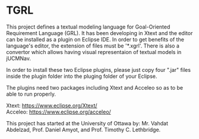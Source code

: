 # TGRL
This project defines a textual modeling language for Goal-Oriented Requirement Language (GRL). It has been developing in Xtext and the editor can be installed as a plugin on Eclipse IDE. In order to get benefits of the language's editor, the extension of files must be '*.xgrl'. There is also a convertor which allows having visual representaion of textual models in jUCMNav. 

In order to install these two Eclipse plugins, please just copy four ".jar" files inside the plugin folder into the pluging folder of your Eclipse.

The plugins need two packages including Xtext and Acceleo so as to be able to run properly.

Xtext:  https://www.eclipse.org/Xtext/   
Acceleo: https://www.eclipse.org/acceleo/


This project has started at the University of Ottawa by:
Mr. Vahdat Abdelzad, Prof. Daniel Amyot, and Prof. Timothy C. Lethbridge.


